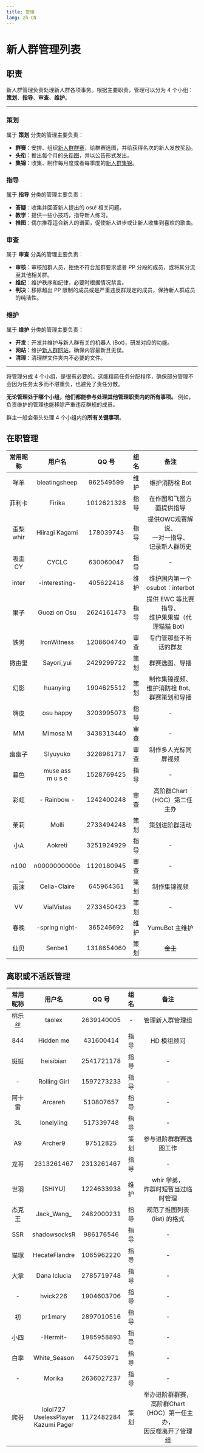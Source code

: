```yaml
---
title: 管理
lang: zh-CN
---
```


# 新人群管理列表

## 职责

新人群管理负责处理新人群各项事务。根据主要职责，管理可以分为 4 个小组：**策划**、**指导**、**审查**、**维护**。

---

### 策划

属于 **策划** 分类的管理主要负责：

- **群赛**：安排、组织[新人群群赛](https://osuxrq.top/events/matches/README.md)，给群赛选图，并给获得名次的新人发放奖励。
- **头衔**：推出每个月的[头衔图](https://osuxrq.top/events/charts/README.md)，并以公告形式发出。
- **集锦**：收集、制作每月度或者每季度的[新人群集锦](https://osuxrq.top/events/collections/README.md)。

### 指导

属于 **指导** 分类的管理主要负责：

- **答疑**：收集并回答新人提出的 osu! 相关问题。
- **教学**：提供一些小技巧，指导新人练习。
- **推图**：偶尔推荐适合新人的谱面，促使新人进步或让新人收集到喜欢的歌曲。

### 审查

属于 **审查** 分类的管理主要负责：

- **审核**：审核加群人员，拒绝不符合加群要求或者 PP 分段的成员，或将其分流至其他相关群。
- **维纪**：维护秩序和纪律，必要时根据情况禁言。
- **判决**：移除超出 PP 限制的成员或是严重违反群规定的成员，保持新人群成员的纯洁性。

### 维护

属于 **维护** 分类的管理主要负责：

- **开发**：开发并维护与新人群有关的机器人 (Bot)，研发对应的功能。
- **网站**：维护[新人群网站](https://osuxrq.top)，确保内容最新且无误。
- **清理**：清理群文件夹内不必要的文件。

---

将管理分成 4 个小组，是很有必要的。这能精简任务分配程序，确保部分管理不会因为任务太多而不堪重负，也避免了责任分散。

**无论管理处于哪个小组，他们都能参与处理其他管理职责内的所有事项。** 例如，负责维护的管理也能移除严重违反群规的成员。

群主一般会带头处理 4 个小组内的**所有关键事项**。

## 在职管理

| 常用昵称 | 用户名 | QQ 号 | 组名 | 备注 |
| :--: | :--: | :--: | :--: | :--: |
| 咩羊 | bleatingsheep | 962549599 | 维护 | 维护消防栓 Bot |
| 菲利卡 | Firika | 1012621328 | 指导 | 在作图和飞图方面提供指导 |
| 歪梨<br />whir | Hiiragi Kagami | 178039743 | 指导 | 提供OWC观赛解说、<br />一对一指导、<br />记录新人群历史 |
| 吸歪<br />CY | CYCLC | 630060047 | 指导 | - |
| inter | -interesting- | 405622418 | 维护 | 维护国内第一个 osubot：interbot |
| 果子 | Guozi on Osu | 2624161473 | 指导 | 提供 EWC 等比赛指导、<br />维护果果猫（代理猫猫 Bot） |
| 铁男 | IronWitness | 1208604740 | 审查 | 专门管那些不听话的群友 |
| 撒由里 | Sayori_yui | 2429299722 | 策划 | 群赛选图、导播 |
| 幻影 | huanying | 1904625512 | 策划 | 制作集锦视频、<br />维护消防栓 Bot、<br />群赛策划和导播 |
| 嗨皮 | osu happy | 3203995073 | 指导 | - |
| MM | Mimosa M | 3438313440 | 审查 | - |
| 幽幽子 | SIyuyuko | 3228981717 | 审查 | 制作多人光标同屏视频 |
| 暮色 | muse ass<br />m u s e | 1528769425 | 指导 | - |
| 彩虹 | - Rainbow - | 1242400248 | 审查 | 高阶群Chart（HOC）第二任主办 |
| 茉莉 | Molli | 2733494248 | 策划 | 策划进阶群活动 |
| 小A | Aokreti | 3251924929 | 指导 | - |
| n100 | n0000000000o | 1120180945 | 审查 | - |
| 雨<ruby>沫<rp>(</rp><rt>mò</rt><rp>)</rp></ruby> | Celia-Claire | 645964361 | 策划 | 制作集锦视频 |
| VV | VialVistas | 2733450423 | 策划 | - |
| 春晚 | -spring night- | 365246692 | 维护 | YumuBot 主维护 |
| 仙贝 | Senbe1 | 1318654060 | 策划 | ~~金主~~ |

## 离职或不活跃管理

| 常用昵称 | 用户名 | QQ 号 | 组名 | 备注 |
| :--: | :--: | :--: | :--: | :--: |
| 桃乐丝 | taolex | 2639140005 | - | 管理新人群管理组 |
| 844 | Hidden me | 431600414 | 指导 | HD 模组顾问 |
| 斑斑 | heisibian | 2541721178 | 指导 | - |
| - | Rolling Girl | 1597273233 | 指导 | - |
| 阿卡雷 | Arcareh | 510807657 | 指导 | - |
| 3L | lonelyling | 517339748 | 指导 | - |
| A9 | Archer9 | 97512825 | 策划 | 参与进阶群群赛选图工作 |
| 龙哥 | 2313261467 | 2313261467 | 指导 | - |
| 世羽 | [SHIYU] | 1224633938 | 维护 | whir 学弟，<br />炸群时短暂当过临时管理 |
| 杰克王 | Jack\_Wang\_ | 2482000231 | 指导 | 规范了推图列表<br /> (list) 的格式 |
| SSR | shadowsocksR | 986176546 | 指导 | - |
| 猫塚 | HecateFlandre | 1065962220 | 指导 | - |
| 大拿 | Dana Iclucia | 2785719748 |  指导 | - |
| - | hvick226 | 1904603706 | 指导 | - |
| 初 | pr1mary | 2897010516 | 指导 | - |
| 小四 | -Hermit- | 1985958893 | 指导 | - |
| 白季 | White_Season | 447503971 | 指导 | - |
| - | Morika | 2636027237 | 指导 | - |
| 爬哥 | lolol727<br />UselessPlayer<br />Kazumi Pager | 1172482284 | 策划 | 举办进阶群群赛，<br />高阶群Chart（HOC）第一任主办，<br />因反噬离开了管理组 |

